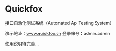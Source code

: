 # Quickfox
接口自动化测试系统（Automated Api Testing System）

演示地址：www.quickfox.cn
登录账号：admin/admin

使用说明待完善...
